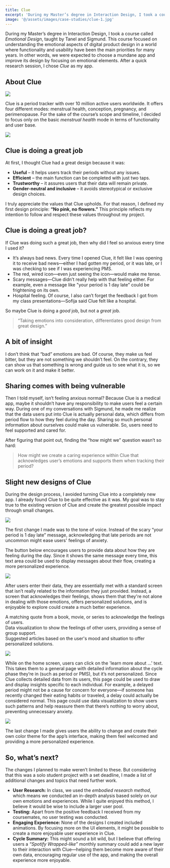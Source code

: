 ```yaml
---
title: Clue
excerpt: 'During my Master’s degree in Interaction Design, I took a course called *Emotional Design*, taught by Tanel and Sigmund. This course focused on understanding the emotional aspects of digital product design in a world where functionality and usability have been the main priorities for many years. In other words, we were expected to choose a mundane app and improve its design by focusing on emotional elements. After a quick research session, I chose *Clue* as my app.'
image: '@/assets/images/case-studies/clue-1.jpg'
---
```


During my Master’s degree in Interaction Design, I took a course called _Emotional Design_, taught by Tanel and Sigmund. This course focused on understanding the emotional aspects of digital product design in a world where functionality and usability have been the main priorities for many years. In other words, we were expected to choose a mundane app and improve its design by focusing on emotional elements. After a quick research session, I chose _Clue_ as my app.

## About Clue

![](@/assets/images/case-studies/clue-1.jpg)

Clue is a period tracker with over 10 million active users worldwide. It offers four different modes: menstrual health, conception, pregnancy, and perimenopause. For the sake of the course’s scope and timeline, I decided to focus only on the basic _menstrual health_ mode in terms of functionality and user base.

![](@/assets/images/case-studies/clue-2.jpg)

## Clue is doing a great job

At first, I thought Clue had a great design because it was:

- **Useful** – it helps users track their periods without any issues.
- **Efficient** – the main function can be completed with just two taps.
- **Trustworthy** – it assures users that their data will remain private.
- **Gender-neutral and inclusive** – it avoids stereotypical or exclusive design choices.

I truly appreciate the values that Clue upholds. For that reason, I defined my first design principle: **“No pink, no flowers.”** This principle reflects my intention to follow and respect these values throughout my project.

## Clue is doing a great job?

If Clue was doing such a great job, then why did I feel so anxious every time I used it?

- It’s always bad news. Every time I opened Clue, it felt like I was opening it to receive bad news—either I had gotten my period, or it was late, or I was checking to see if I was experiencing PMS.
- The red, wired icon—even just seeing the icon—would make me tense.
- Scary messages—Clue didn’t really help with that feeling either. For example, even a message like "your period is 1 day late" could be frightening on its own.
- Hospital feeling. Of course, I also can’t forget the feedback I got from my class presentations—Sofija said Clue felt like a hospital.

So maybe Clue is doing a _good_ job, but not a _great_ job.

> “Taking emotions into consideration, differentiates good design from great design.”

## A bit of insight

I don’t think that “bad” emotions are bad. Of course, they make us feel bitter, but they are not something we shouldn’t feel. On the contrary, they can show us that something is wrong and guide us to see what it is, so we can work on it and make it better.

## Sharing comes with being vulnerable

Then I told myself, isn’t feeling anxious normal? Because Clue is a medical app, maybe it shouldn’t have any responsibility to make users feel a certain way. During one of my conversations with Sigmund, he made me realize that the data users put into Clue is actually personal data, which differs from period flow to how they feel during the day. Sharing so much personal information about ourselves could make us vulnerable. So, users need to feel supported and cared for.

After figuring that point out, finding the “how might we” question wasn’t so hard:

> How might we create a caring experience within Clue that acknowledges user’s emotions and supports them when tracking their period?

## Slight new designs of Clue

During the design process, I avoided turning Clue into a completely new app. I already found Clue to be quite effective as it was. My goal was to stay true to the existing version of Clue and create the greatest possible impact through small changes.

![](@/assets/images/case-studies/clue-3.jpg)

The first change I made was to the tone of voice. Instead of the scary “your period is 1 day late” message, acknowledging that late periods are not uncommon might ease users' feelings of anxiety.

The button below encourages users to provide data about how they are feeling during the day. Since it shows the same message every time, this text area could be used to display messages about their flow, creating a more personalized experience.

![](@/assets/images/case-studies/clue-4.jpg)

After users enter their data, they are essentially met with a standard screen that isn’t really related to the information they just provided. Instead, a screen that acknowledges their feelings, shows them that they're not alone in dealing with those emotions, offers personalized solutions, and is enjoyable to explore could create a much better experience.

A matching quote from a book, movie, or series to acknowledge the feelings of users.  
Data visualization to show the feelings of other users, providing a sense of group support.  
Suggested articles based on the user's mood and situation to offer personalized solutions.

![](@/assets/images/case-studies/clue-5.jpg)

While on the home screen, users can click on the 'learn more about ...' text. This takes them to a general page with detailed information about the cycle phase they’re in (such as period or PMS), but it’s not personalized. Since Clue collects detailed data from its users, this page could be used to draw and display insights specific to each individual. For example, a delayed period might not be a cause for concern for everyone—if someone has recently changed their eating habits or traveled, a delay could actually be considered normal. This page could use data visualization to show users such patterns and help reassure them that there’s nothing to worry about, preventing unnecessary anxiety.

![](@/assets/images/case-studies/clue-6.jpg)

The last change I made gives users the ability to change and create their own color theme for the app’s interface, making them feel welcomed and providing a more personalized experience.

## So, what’s next?

The changes I planned to make weren’t limited to these. But considering that this was a solo student project with a set deadline, I made a list of additional changes and topics that need further work.

- **User Research:** In class, we used the _embodied research method_, which means we conducted an in-depth analysis based solely on our own emotions and experiences. While I quite enjoyed this method, I believe it would be wise to include a larger user pool.
- **Testing:** Apart from the positive feedback I received from my coursemates, no user testing was conducted.
- **Engaging Experience:** None of the designs I created included animations. By focusing more on the UI elements, it might be possible to create a more enjoyable user experience in Clue.
- **Cycle Summary:** This might sound a bit wild, but I believe that offering users a _“Spotify Wrapped-like”_ monthly summary could add a new layer to their interaction with Clue—helping them become more aware of their own data, encouraging regular use of the app, and making the overall experience more enjoyable.
